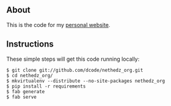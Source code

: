 About
-----------------

This is the code for my [personal website][home].

Instructions
------------------

These simple steps will get this code running locally:

	$ git clone git://github.com/dcode/nethedz_org.git
	$ cd nethedz_org/
	$ mkvirtualenv --distribute --no-site-packages nethedz_org
	$ pip install -r requirements
	$ fab generate
	$ fab serve


[home]: http://nethedz.org
